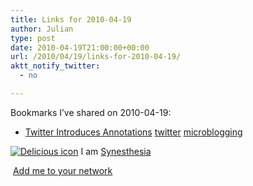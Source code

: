 ```yaml
---
title: Links for 2010-04-19
author: Julian
type: post
date: 2010-04-19T21:00:00+00:00
url: /2010/04/19/links-for-2010-04-19/
aktt_notify_twitter:
  - no

---
```

Bookmarks I&#8217;ve shared on 2010-04-19:

  * [Twitter Introduces Annotations][1] 
    [twitter][2] [microblogging][3] </li> </ul> 
    
    <p class="deliciouslink">
      <a href="http://del.icio.us/synesthesia" title="See all my bookmarks on del.icio.us"><img src="https://www.synesthesia.co.uk/images/deliciousicon.jpg" alt="Delicious icon" /></a>&nbsp;I am <a href="http://del.icio.us/synesthesia" title="See all my bookmarks on del.icio.us">Synesthesia</a>
    </p>
    
    <p class="deliciouslink">
      <a href="http://del.icio.us/network?add=synesthesia" title="Add me to your del.icio.us network"><img src="https://www.synesthesia.co.uk/images/add.gif" alt="" /></a>&nbsp;<a href="http://del.icio.us/network?add=synesthesia" title="Add me to your del.icio.us network">Add me to your network</a>
    </p>

 [1]: http://m.sitepoint.com/blogs/2010/04/19/twitter-introduces-annotations-hash-tags-become-obsolete/
 [2]: http://delicious.com/synesthesia/twitter
 [3]: http://delicious.com/synesthesia/microblogging
